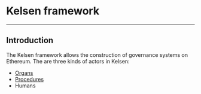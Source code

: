 # Kelsen framework
---
## Introduction
The Kelsen framework allows the construction of governance systems on Ethereum.
The are three kinds of actors in Kelsen:
* [Organs](01_standardOrgan.md)
* [Procedures](02_standardProcedure.md)
* Humans

